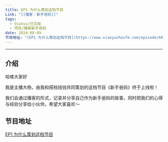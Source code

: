 ```yaml
---
title: EP1 为什么策划这档节目
Link: "[[播客：新手爸妈]]"
tags:
  - Status/已完成
  - 项目/播客新手爸妈
date: 2024-08-09
节目地址: "[EP1 为什么策划这档节目](https://www.xiaoyuzhoufm.com/episode/66b60f72db5e6d6bf925bd2e)"
---
```

---
## 介绍

哈喽大家好

我是主播大杨，由我和搭档钱钱共同策划的这档节目《新手爸妈》终于上线啦！

我们会通过播客的形式，记录并分享自己作为新手爸妈的故事，同时把我们的心得与经验分享给小伙伴。希望大家喜欢～

## 节目地址

[EP1 为什么策划这档节目](https://www.xiaoyuzhoufm.com/episode/66b60f72db5e6d6bf925bd2e)
